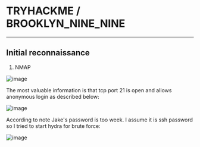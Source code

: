 # TRYHACKME / BROOKLYN_NINE_NINE

----------

## Initial reconnaissance
1. NMAP

![image](https://user-images.githubusercontent.com/99633184/188097802-353b54ec-1573-471a-9181-dfe09d2fdc18.png)

The most valuable information is that tcp port 21 is open and allows anonymous login as described below:

![image](https://user-images.githubusercontent.com/99633184/188098419-09c378f5-e5e3-4a0a-a062-bd0a7293ee28.png)

According to note Jake's password is too week. I assume it is ssh password so I tried to start hydra for brute force:

![image](https://user-images.githubusercontent.com/99633184/188099943-0f38b8aa-4047-454e-9cb2-454417c2c018.png)

